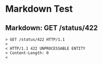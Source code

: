 # Markdown Test

## Markdown: GET /status/422 

```
> GET /status/422 HTTP/1.1
>
< HTTP/1.1 422 UNPROCESSABLE ENTITY
< Content-Length: 0
<
```